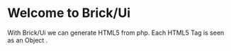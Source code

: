 # Welcome to Brick/Ui

With Brick/Ui we can generate HTML5 from php.
Each HTML5 Tag is seen as an Object .
